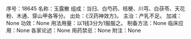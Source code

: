 序号：18645
名称：玉露散
组成：当归、白芍药、桔梗、川芎、白茯苓、天花粉、木通、穿山甲各等分。
出处：《汉药神效方》。
主治：产乳不足。
加减：None
功效：None
用法用量：以1钱3分为1服服之。
制备方法：None
临床应用：None
各家论述：None
用药禁忌：None
附注：None
